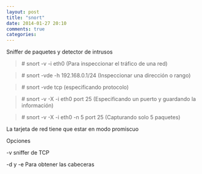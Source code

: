 ```yaml
---
layout: post
title: "snort"
date: 2014-01-27 20:10
comments: true
categories: 
---
```

Sniffer de paquetes y detector de intrusos

>\# snort -v -i eth0 (Para inspeccionar el tráfico de una red)

>\# snort -vde -h 192.168.0.1/24 (Inspeccionar una dirección o rango)

>\# snort -vde tcp (especificando protocolo)

>\# snort -v -X -i eth0 port 25 (Especificando un puerto y guardando la información)

>\# snort -v -X -i eth0 -n 5 port 25 (Capturando solo 5 paquetes)

La tarjeta de red tiene que estar en modo promiscuo

Opciones

-v          sniffer de TCP 

-d y -e    Para obtener las cabeceras 

